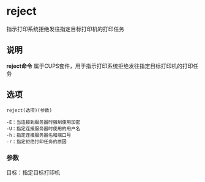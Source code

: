 reject
===

指示打印系统拒绝发往指定目标打印机的打印任务

## 说明

**reject命令** 属于CUPS套件，用于指示打印系统拒绝发往指定目标打印机的打印任务

## 选项

```
reject(选项)(参数)
```

  

```
-E：当连接到服务器时强制使用加密
-U：指定连接服务器时使用的用户名
-h：指定连接服务器名和端口号
-r：指定拒绝打印任务的原因
```

### 参数  

目标：指定目标打印机



